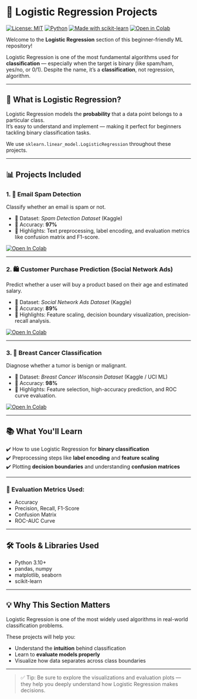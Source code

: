 # 📁 Logistic Regression Projects

[![License: MIT](https://img.shields.io/badge/License-MIT-green.svg)](LICENSE)
[![Python](https://img.shields.io/badge/Python-3.10-blue.svg)]()
[![Made with scikit-learn](https://img.shields.io/badge/Made%20with-Scikit--Learn-F7931E.svg)](https://scikit-learn.org/)
[![Open in Colab](https://colab.research.google.com/assets/colab-badge.svg)](https://colab.research.google.com/github/HussamUmer/Machine-Learning)

Welcome to the **Logistic Regression** section of this beginner-friendly ML repository!

Logistic Regression is one of the most fundamental algorithms used for **classification** — especially when the target is binary (like spam/ham, yes/no, or 0/1). Despite the name, it’s a **classification**, not regression, algorithm.

---

## 📌 What is Logistic Regression?

Logistic Regression models the **probability** that a data point belongs to a particular class.  
It’s easy to understand and implement — making it perfect for beginners tackling binary classification tasks.

We use `sklearn.linear_model.LogisticRegression` throughout these projects.

---

## 📊 Projects Included

### 1. 📧 Email Spam Detection  
Classify whether an email is spam or not.

- 📄 Dataset: *Spam Detection Dataset* (Kaggle)  
- 🧠 Accuracy: **97%**  
- 🧪 Highlights: Text preprocessing, label encoding, and evaluation metrics like confusion matrix and F1-score.

[![Open In Colab](https://colab.research.google.com/assets/colab-badge.svg)](https://colab.research.google.com/github/HussamUmer/Machine-Learning/blob/main/Logistic%20Regression/Email%20Spam%20or%20Not/Email_Spam_or_not.ipynb)

---

### 2. 🛍️ Customer Purchase Prediction (Social Network Ads)  
Predict whether a user will buy a product based on their age and estimated salary.

- 📄 Dataset: *Social Network Ads Dataset* (Kaggle)  
- 🧠 Accuracy: **89%**  
- 🧪 Highlights: Feature scaling, decision boundary visualization, precision-recall analysis.

[![Open In Colab](https://colab.research.google.com/assets/colab-badge.svg)](https://colab.research.google.com/github/HussamUmer/Machine-Learning/blob/main/Logistic%20Regression/Customer%20will%20buy%20a%20product%20or%20not/Customer_buying_or_not_buying_a_product.ipynb)

---

### 3. 🧬 Breast Cancer Classification  
Diagnose whether a tumor is benign or malignant.

- 📄 Dataset: *Breast Cancer Wisconsin Dataset* (Kaggle / UCI ML)  
- 🧠 Accuracy: **98%**  
- 🧪 Highlights: Feature selection, high-accuracy prediction, and ROC curve evaluation.

[![Open In Colab](https://colab.research.google.com/assets/colab-badge.svg)](https://colab.research.google.com/github/HussamUmer/Machine-Learning/blob/main/Logistic%20Regression/Tumor%20classification/Breast_Tumor_Classification.ipynb)

---

## 📚 What You'll Learn

✔️ How to use Logistic Regression for **binary classification**  
✔️ Preprocessing steps like **label encoding** and **feature scaling**  
✔️ Plotting **decision boundaries** and understanding **confusion matrices**

---

### 📏 Evaluation Metrics Used:
- Accuracy
- Precision, Recall, F1-Score
- Confusion Matrix
- ROC-AUC Curve

---

## 🛠 Tools & Libraries Used

- Python 3.10+
- pandas, numpy
- matplotlib, seaborn
- scikit-learn

---

## 💡 Why This Section Matters

Logistic Regression is one of the most widely used algorithms in real-world classification problems.

These projects will help you:
- Understand the **intuition** behind classification
- Learn to **evaluate models properly**
- Visualize how data separates across class boundaries

---

> ✅ Tip: Be sure to explore the visualizations and evaluation plots — they help you deeply understand how Logistic Regression makes decisions.
